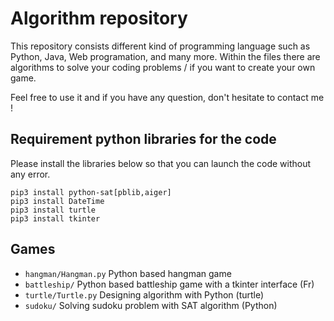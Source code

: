 # Algorithm repository

This repository consists different kind of programming language such as Python, Java, Web programation, and many more. Within the files there are algorithms to solve your coding problems / if you want to create your own game. 

Feel free to use it and if you have any question, don't hesitate to contact me !

## Requirement python libraries for the code

Please install the libraries below so that you can launch the code without any error.

```shell
pip3 install python-sat[pblib,aiger]
pip3 install DateTime
pip3 install turtle
pip3 install tkinter
```

## Games

* `hangman/Hangman.py` Python based hangman game
* `battleship/` Python based battleship game with a tkinter interface (Fr)
* `turtle/Turtle.py` Designing algorithm with Python (turtle)
* `sudoku/` Solving sudoku problem with SAT algorithm (Python)